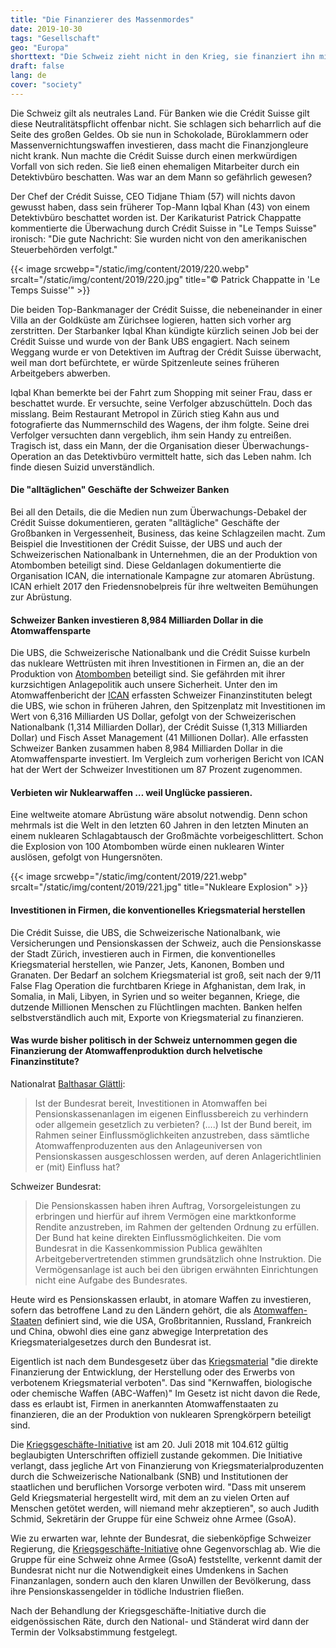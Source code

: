 ```yaml
---
title: "Die Finanzierer des Massenmordes"
date: 2019-10-30
tags: "Gesellschaft"
geo: "Europa"
shorttext: "Die Schweiz zieht nicht in den Krieg, sie finanziert ihn mit Investitionen von fast 9 Milliarden Dollar in Atomwaffen."
draft: false
lang: de
cover: "society"
---
```


Die Schweiz gilt als neutrales Land. Für Banken wie die Crédit Suisse gilt diese Neutralitätspflicht offenbar nicht. Sie schlagen sich beharrlich auf die Seite des großen Geldes. Ob sie nun in Schokolade, Büroklammern oder Massenvernichtungswaffen investieren, dass macht die Finanzjongleure nicht krank. Nun machte die Crédit Suisse durch einen merkwürdigen Vorfall von sich reden. Sie ließ einen ehemaligen Mitarbeiter durch ein Detektivbüro beschatten. Was war an dem Mann so gefährlich gewesen?

Der Chef der Crédit Suisse, CEO Tidjane Thiam (57) will nichts davon gewusst haben, dass sein früherer Top-Mann Iqbal Khan (43) von einem Detektivbüro beschattet worden ist. Der Karikaturist Patrick Chappatte kommentierte die Überwachung durch Crédit Suisse in "Le Temps Suisse" ironisch: "Die gute Nachricht: Sie wurden nicht von den amerikanischen Steuerbehörden verfolgt."

{{< image srcwebp="/static/img/content/2019/220.webp" srcalt="/static/img/content/2019/220.jpg" title="© Patrick Chappatte in 'Le Temps Suisse'" >}}

Die beiden Top-Bankmanager der Crédit Suisse, die nebeneinander in einer Villa an der Goldküste am Zürichsee logieren, hatten sich vorher arg zerstritten. Der Starbanker Iqbal Khan kündigte kürzlich seinen Job bei der Crédit Suisse und wurde von der Bank UBS engagiert. Nach seinem Weggang wurde er von Detektiven im Auftrag der Crédit Suisse überwacht, weil man dort befürchtete, er würde Spitzenleute seines früheren Arbeitgebers abwerben.

Iqbal Khan bemerkte bei der Fahrt zum Shopping mit seiner Frau, dass er beschattet wurde. Er versuchte, seine Verfolger abzuschütteln. Doch das misslang. Beim Restaurant Metropol in Zürich stieg Kahn aus und fotografierte das Nummernschild des Wagens, der ihm folgte. Seine drei Verfolger versuchten dann vergeblich, ihm sein Handy zu entreißen. Tragisch ist, dass ein Mann, der die Organisation dieser Überwachungs-Operation an das Detektivbüro vermittelt hatte, sich das Leben nahm. Ich finde diesen Suizid unverständlich.

#### Die "alltäglichen" Geschäfte der Schweizer Banken

Bei all den Details, die die Medien nun zum Überwachungs-Debakel der Crédit Suisse dokumentieren, geraten "alltägliche" Geschäfte der Großbanken in Vergessenheit, Business, das keine Schlagzeilen macht. Zum Beispiel die Investitionen der Crédit Suisse, der UBS und auch der Schweizerischen Nationalbank in Unternehmen, die an der Produktion von Atombomben beteiligt sind. Diese Geldanlagen dokumentierte die Organisation ICAN, die internationale Kampagne zur atomaren Abrüstung. ICAN erhielt 2017 den Friedensnobelpreis für ihre weltweiten Bemühungen zur Abrüstung.

#### Schweizer Banken investieren 8,984 Milliarden Dollar in die Atomwaffensparte

Die UBS, die Schweizerische Nationalbank und die Crédit Suisse kurbeln das nukleare Wettrüsten mit ihren Investitionen in Firmen an, die an der Produktion von [Atombomben](/static/downloads/2019_HOS_web.pdf "Financing the companies that make nuclear weapons") beteiligt sind. Sie gefährden mit ihrer kurzsichtigen Anlagepolitik auch unsere Sicherheit. Unter den im Atomwaffenbericht der [ICAN](https://www.icanswitzerland.ch/schweizer-banken-finanzieren-massenvernichtung-ein-untragbares-sicherheitsrisiko/ "Schweizer Banken finanzieren Massenvernichtung – ein untragbares Sicherheitsrisiko") erfassten Schweizer Finanzinstituten belegt die UBS, wie schon in früheren Jahren, den Spitzenplatz mit Investitionen im Wert von 6,316 Milliarden US Dollar, gefolgt von der Schweizerischen Nationalbank (1,314 Milliarden Dollar), der Crédit Suisse (1,313 Milliarden Dollar) und Fisch Asset Management (41 Millionen Dollar). Alle erfassten Schweizer Banken zusammen haben 8,984 Milliarden Dollar in die Atomwaffensparte investiert. Im Vergleich zum vorherigen Bericht von ICAN hat der Wert der Schweizer Investitionen um 87 Prozent zugenommen.

#### Verbieten wir Nuklearwaffen … weil Unglücke passieren.

Eine weltweite atomare Abrüstung wäre absolut notwendig. Denn schon mehrmals ist die Welt in den letzten 60 Jahren in den letzten Minuten an einem nuklearen Schlagabtausch der Großmächte vorbeigeschlittert. Schon die Explosion von 100 Atombomben würde einen nuklearen Winter auslösen, gefolgt von Hungersnöten.

{{< image srcwebp="/static/img/content/2019/221.webp" srcalt="/static/img/content/2019/221.jpg" title="Nukleare Explosion" >}}

#### Investitionen in Firmen, die konventionelles Kriegsmaterial herstellen

Die Crédit Suisse, die UBS, die Schweizerische Nationalbank, wie Versicherungen und Pensionskassen der Schweiz, auch die Pensionskasse der Stadt Zürich, investieren auch in Firmen, die konventionelles Kriegsmaterial herstellen, wie Panzer, Jets, Kanonen, Bomben und Granaten. Der Bedarf an solchem Kriegsmaterial ist groß, seit nach der 9/11 False Flag Operation die furchtbaren Kriege in Afghanistan, dem Irak, in Somalia, in Mali, Libyen, in Syrien und so weiter begannen, Kriege, die dutzende Millionen Menschen zu Flüchtlingen machten. Banken helfen selbstverständlich auch mit, Exporte von Kriegsmaterial zu finanzieren.

#### Was wurde bisher politisch in der Schweiz unternommen gegen die Finanzierung der Atomwaffenproduktion durch helvetische Finanzinstitute?

Nationalrat [Balthasar Glättli](https://www.parlament.ch/DE/ratsbetrieb/suche-curia-vista/geschaeft?AffairId=20173764 "Ist der Bundesrat bereit, Investitionen in Atomwaffen bei Pensionskassenanlagen im eigenen Einflussbereich zu verhindern oder allgemein gesetzlich zu verbieten?"):

> Ist der Bundesrat bereit, Investitionen in Atomwaffen bei Pensionskassenanlagen im eigenen Einflussbereich zu verhindern oder allgemein gesetzlich zu verbieten? (….) Ist der Bund bereit, im Rahmen seiner Einflussmöglichkeiten anzustreben, dass sämtliche Atomwaffenproduzenten aus den Anlageuniversen von Pensionskassen ausgeschlossen werden, auf deren Anlagerichtlinien er (mit) Einfluss hat?

Schweizer Bundesrat:

> Die Pensionskassen haben ihren Auftrag, Vorsorgeleistungen zu erbringen und hierfür auf ihrem Vermögen eine marktkonforme Rendite anzustreben, im Rahmen der geltenden Ordnung zu erfüllen. Der Bund hat keine direkten Einflussmöglichkeiten. Die vom Bundesrat in die Kassenkommission Publica gewählten Arbeitgebervertretenden stimmen grundsätzlich ohne Instruktion. Die Vermögensanlage ist auch bei den übrigen erwähnten Einrichtungen nicht eine Aufgabe des Bundesrates.

Heute wird es Pensionskassen erlaubt, in atomare Waffen zu investieren, sofern das betroffene Land zu den Ländern gehört, die als [Atomwaffen-Staaten](https://kriegsgeschaefte.ch/der-initiativtext/ "Art. 107a Verbot der Finanzierung von Kriegsmaterialproduzenten") definiert sind, wie die USA, Großbritannien, Russland, Frankreich und China, obwohl dies eine ganz abwegige Interpretation des Kriegsmaterialgesetzes durch den Bundesrat ist.

Eigentlich ist nach dem Bundesgesetz über das [Kriegsmaterial](https://www.admin.ch/opc/de/classified-compilation/19960753/index.html "Bundesgesetz über das Kriegsmaterial") "die direkte Finanzierung der Entwicklung, der Herstellung oder des Erwerbs von verbotenem Kriegsmaterial verboten". Das sind "Kernwaffen, biologische oder chemische Waffen (ABC-Waffen)" Im Gesetz ist nicht davon die Rede, dass es erlaubt ist, Firmen in anerkannten Atomwaffenstaaten zu finanzieren, die an der Produktion von nuklearen Sprengkörpern beteiligt sind.

Die [Kriegsgeschäfte-Initiative](https://www.gsoa.ch/press_release/kriegsgeschaefte-initiative-offiziell-zustande-gekommen/ "Kriegsgeschäfte-Initiative offiziell zustande gekommen") ist am 20. Juli 2018 mit 104.612 gültig beglaubigten Unterschriften offiziell zustande gekommen. Die Initiative verlangt, dass jegliche Art von Finanzierung von Kriegsmaterialproduzenten durch die Schweizerische Nationalbank (SNB) und Institutionen der staatlichen und beruflichen Vorsorge verboten wird. "Dass mit unserem Geld Kriegsmaterial hergestellt wird, mit dem an zu vielen Orten auf Menschen getötet werden, will niemand mehr akzeptieren", so auch Judith Schmid, Sekretärin der Gruppe für eine Schweiz ohne Armee (GsoA).

Wie zu erwarten war, lehnte der Bundesrat, die siebenköpfige Schweizer Regierung, die [Kriegsgeschäfte-Initiative](https://www.gsoa.ch/press_release/mutloser-bundesrat-verkennt-wille-der-bevoelkerung/ "Mutloser Bundesrat verkennt Wille der Bevölkerung") ohne Gegenvorschlag ab. Wie die Gruppe für eine Schweiz ohne Armee (GsoA) feststellte, verkennt damit der Bundesrat nicht nur die Notwendigkeit eines Umdenkens in Sachen Finanzanlagen, sondern auch den klaren Unwillen der Bevölkerung, dass ihre Pensionskassengelder in tödliche Industrien fließen.

Nach der Behandlung der Kriegsgeschäfte-Initiative durch die eidgenössischen Räte, durch den National- und Ständerat wird dann der Termin der Volksabstimmung festgelegt.

